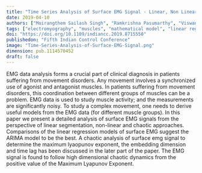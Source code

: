 ```yaml
---
title: "Time Series Analysis of Surface EMG Signal - Linear, Non Linear and Chaotic Approaches"
date: 2019-04-10
authors: ["Moirangthem Sailash Singh", "Ramkrishna Pasumarthy", "Viswanath Talasila"]
tags: ["electromyography", "muscles", "mathematical model", "linear regression", "computational modeling", "probability", "density-function", "gaussian-distribution"]
doi: "https://doi.org/10.1109/indiancc.2019.8715550"
publishedon: "Fifth Indian Control Conference"
image: "Time-Series-Analysis-of-Surface-EMG-Signal.png"
dimension: pub.1114570452
draft: false
---
```

EMG data analysis forms a crucial part of clinical diagnosis in patients suffering from movement disorders. Any movement involves a synchronized use of agonist and antagonist muscles. In patients suffering from movement disorders, this coordination between different groups of muscles can be a problem. EMG data is used to study muscle activity; and the measurements are significantly noisy. To study a complex movement, one needs to derive useful models from the EMG data (for different muscle groups). In this paper we present a detailed analysis of surface EMG signals from the perspective of linear segmentation, non-linear and chaotic approaches. Comparisons of the linear regression models of surface EMG suggest the ARIMA model to be the best. A chaotic analysis of surface emg signal to determine the maximum lyaopunov exponent, the embedding dimension and time lag has been discussed in the later part of the paper. The EMG signal is found to follow high dimensional chaotic dynamics from the positive value of the Maximum Lyapunov Exponent.